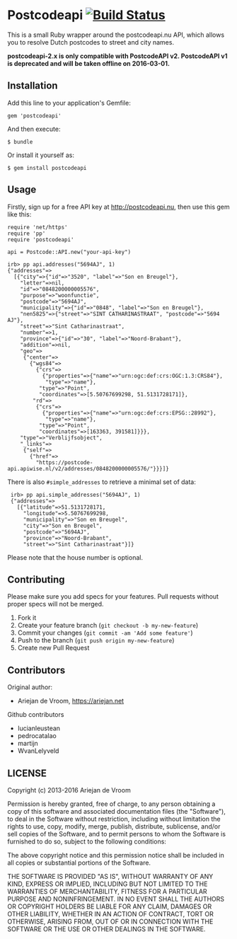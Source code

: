 # Postcodeapi [![Build Status](https://travis-ci.org/ariejan/postcodeapi.png?branch=master)](https://travis-ci.org/ariejan/postcodeapi)

This is a small Ruby wrapper around the postcodeapi.nu API, which allows you
to resolve Dutch postcodes to street and city names.

**postcodeapi-2.x is only compatible with PostcodeAPI v2. PostcodeAPI v1 is
deprecated and will be taken offline on 2016-03-01.**

## Installation

Add this line to your application's Gemfile:

    gem 'postcodeapi'

And then execute:

    $ bundle

Or install it yourself as:

    $ gem install postcodeapi

## Usage

Firstly, sign up for a free API key at http://postcodeapi.nu, then use this gem like this:

    require 'net/https'
    require 'pp'
    require 'postcodeapi'

    api = Postcode::API.new("your-api-key")

    irb> pp api.addresses("5694AJ", 1)
    {"addresses"=>
      [{"city"=>{"id"=>"3520", "label"=>"Son en Breugel"},
        "letter"=>nil,
        "id"=>"0848200000005576",
        "purpose"=>"woonfunctie",
        "postcode"=>"5694AJ",
        "municipality"=>{"id"=>"0848", "label"=>"Son en Breugel"},
        "nen5825"=>{"street"=>"SINT CATHARINASTRAAT", "postcode"=>"5694 AJ"},
        "street"=>"Sint Catharinastraat",
        "number"=>1,
        "province"=>{"id"=>"30", "label"=>"Noord-Brabant"},
        "addition"=>nil,
        "geo"=>
         {"center"=>
           {"wgs84"=>
             {"crs"=>
               {"properties"=>{"name"=>"urn:ogc:def:crs:OGC:1.3:CRS84"},
                "type"=>"name"},
              "type"=>"Point",
              "coordinates"=>[5.50767699298, 51.5131728171]},
            "rd"=>
             {"crs"=>
               {"properties"=>{"name"=>"urn:ogc:def:crs:EPSG::28992"},
                "type"=>"name"},
              "type"=>"Point",
              "coordinates"=>[163363, 391581]}}},
        "type"=>"Verblijfsobject",
        "_links"=>
         {"self"=>
           {"href"=>
             "https://postcode-api.apiwise.nl/v2/addresses/0848200000005576/"}}}]}

There is also `#simple_addresses` to retrieve a minimal set of data:

     irb> pp api.simple_addresses("5694AJ", 1)
	 {"addresses"=>
       [{"latitude"=>51.5131728171,
         "longitude"=>5.50767699298,
         "municipality"=>"Son en Breugel",
         "city"=>"Son en Breugel",
         "postcode"=>"5694AJ",
         "province"=>"Noord-Brabant",
         "street"=>"Sint Catharinastraat"}]}

Please note that the house number is optional.

## Contributing

Please make sure you add specs for your features. Pull requests without proper
specs will not be merged.

1. Fork it
2. Create your feature branch (`git checkout -b my-new-feature`)
3. Commit your changes (`git commit -am 'Add some feature'`)
4. Push to the branch (`git push origin my-new-feature`)
5. Create new Pull Request

## Contributors

Original author:

 * Ariejan de Vroom, https://ariejan.net

Github contributors

 * lucianleustean
 * pedrocatalao
 * martijn
 * WvanLelyveld

## LICENSE

Copyright (c) 2013-2016 Ariejan de Vroom

Permission is hereby granted, free of charge, to any person obtaining
a copy of this software and associated documentation files (the
"Software"), to deal in the Software without restriction, including
without limitation the rights to use, copy, modify, merge, publish,
distribute, sublicense, and/or sell copies of the Software, and to
permit persons to whom the Software is furnished to do so, subject to
the following conditions:

The above copyright notice and this permission notice shall be
included in all copies or substantial portions of the Software.

THE SOFTWARE IS PROVIDED "AS IS", WITHOUT WARRANTY OF ANY KIND,
EXPRESS OR IMPLIED, INCLUDING BUT NOT LIMITED TO THE WARRANTIES OF
MERCHANTABILITY, FITNESS FOR A PARTICULAR PURPOSE AND
NONINFRINGEMENT. IN NO EVENT SHALL THE AUTHORS OR COPYRIGHT HOLDERS BE
LIABLE FOR ANY CLAIM, DAMAGES OR OTHER LIABILITY, WHETHER IN AN ACTION
OF CONTRACT, TORT OR OTHERWISE, ARISING FROM, OUT OF OR IN CONNECTION
WITH THE SOFTWARE OR THE USE OR OTHER DEALINGS IN THE SOFTWARE.
